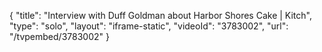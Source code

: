 {
    "title": "Interview with Duff Goldman about Harbor Shores Cake | Kitch",
    "type": "solo",
    "layout": "iframe-static",
    "videoId": "3783002",
    "url": "\/tvpembed\/3783002"
}